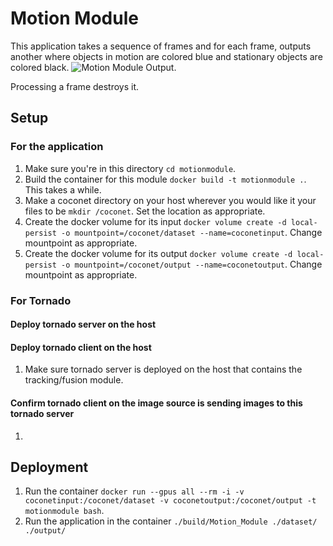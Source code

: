 # Motion Module
This application takes a sequence of frames and for each frame, outputs another where objects in motion are colored blue and stationary objects are colored black. ![Motion Module Output](../docs/images/MotionModule.jpg). 

Processing a frame destroys it.

## Setup
### For the application
1. Make sure you're in this directory `cd motionmodule`.
2. Build the container for this module `docker build -t motionmodule .`. This takes a while. 
3. Make a coconet directory on your host wherever you would like it your files to be `mkdir /coconet`. Set the location as appropriate.
3. Create the docker volume for its input `docker volume create -d local-persist -o mountpoint=/coconet/dataset --name=coconetinput`. Change mountpoint as appropriate.
4. Create the docker volume for its output `docker volume create -d local-persist -o mountpoint=/coconet/output --name=coconetoutput`. Change mountpoint as appropriate.

### For Tornado
#### Deploy tornado server on the host

#### Deploy tornado client on the host
1. Make sure tornado server is deployed on the host that contains the tracking/fusion module.

#### Confirm tornado client on the image source is sending images to this tornado server
1. 
## Deployment
1. Run the container `docker run --gpus all --rm -i -v coconetinput:/coconet/dataset -v coconetoutput:/coconet/output -t motionmodule bash`.
2. Run the application in the container `./build/Motion_Module ./dataset/ ./output/`